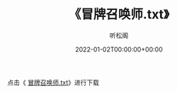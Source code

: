 ﻿---
title:  《冒牌召唤师.txt》
date:   2022-01-02T00:00:00+00:00
author: 听松阁
layout: post
permalink: /冒牌召唤师/
categories: 小说
tags: [小说]
---

点击《 [冒牌召唤师.txt](http://img.660000.xyz/bookstukust/book/bntxt/10/冒牌召唤师.txt)》进行下载